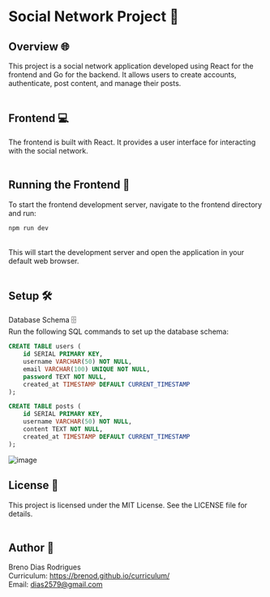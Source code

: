# Social Network Project 🚀<br />
## Overview 🌐<br />
This project is a social network application developed using React for the frontend and Go for the backend. It allows users to create accounts, authenticate, post content, and manage their posts.<br />
<br />
## Frontend 💻<br />
The frontend is built with React. It provides a user interface for interacting with the social network.<br />
<br />
## Running the Frontend 🚀<br />
To start the frontend development server, navigate to the frontend directory and run:<br />
```bash
npm run dev
```
<br />
This will start the development server and open the application in your default web browser.<br />
<br />

## Setup 🛠️<br />
Database Schema 🗄️<br />
Run the following SQL commands to set up the database schema:<br />

```sql
CREATE TABLE users (
    id SERIAL PRIMARY KEY,
    username VARCHAR(50) NOT NULL,
    email VARCHAR(100) UNIQUE NOT NULL,
    password TEXT NOT NULL,
    created_at TIMESTAMP DEFAULT CURRENT_TIMESTAMP
);

CREATE TABLE posts (
    id SERIAL PRIMARY KEY,
    username VARCHAR(50) NOT NULL,
    content TEXT NOT NULL,
    created_at TIMESTAMP DEFAULT CURRENT_TIMESTAMP
);
```

![image](https://github.com/user-attachments/assets/8f239890-263b-4bc8-bea9-b5964c25c7ca)

## License 📜<br />
This project is licensed under the MIT License. See the LICENSE file for details.<br />
<br />
## Author 📝
Breno Dias Rodrigues<br />
Curriculum: https://brenod.github.io/curriculum/<br />
Email: dias2579@gmail.com


